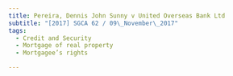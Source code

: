 ```yaml
---
title: Pereira, Dennis John Sunny v United Overseas Bank Ltd 
subtitle: "[2017] SGCA 62 / 09\_November\_2017"
tags:
  - Credit and Security
  - Mortgage of real property
  - Mortgagee’s rights

---
```


